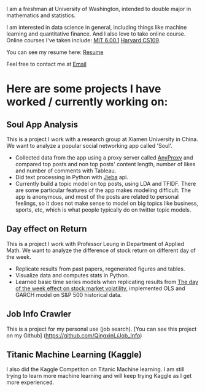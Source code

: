 I am a freshman at University of Washington, intended to double major in mathematics and statistics. 

I am interested in data science in general, including things like machine learning and quantitative finance. And I also love to take online course. Online courses I've taken include: [MIT 6.00.1](https://www.edx.org/course/introduction-computer-science-mitx-6-00-1x-11) [Harvard CS109](http://cs109.github.io/2015/).

You can see my resume here: [Resume](https://drive.google.com/file/d/19SvmwifRPoazgERTNEJ7s7VuY-4lweZw/view?usp=sharing) 

Feel free to contact me at [Email](qli1998@uw.edu)

# Here are some projects I have worked / currently working on:


## Soul App Analysis 
This is a project I work with a research group at Xiamen University in China. We want to analyze a popular social networking app called 'Soul'.
- Collected data from the app using a proxy server called [AnyProxy](http://anyproxy.io/en/) and compared top posts and non top posts' content length, number of likes and number of comments with Tableau. 
- Did text processing in Python with [Jieba](https://github.com/fxsjy/jieba) api.
- Currently build a topic model on top posts, using LDA and TFIDF. There are some particular features of the app makes modeling difficult. The app is anonymous, and most of the posts are related to personal feelings, so it does not make sense to model on big topics like business, sports, etc, which is what people typically do on twitter topic models. 

## Day effect on Return
This is a project I work with Professor Leung in Department of Applied Math. We want to analyze the difference of stock return on different day of the week.
- Replicate results from past papers, regenerated figures and tables.
- Visualize data and computes stats in Python.
- Learned basic time series models when replicating results from [The day of the week effect on stock market volatility](https://link.springer.com/article/10.1007/BF02744521), implemented OLS and GARCH model on S&P 500 historical data.

## Job Info Crawler 
This is a project for my personal use (job search).
[You can see this project on my Github] (https://github.com/QingxinL/Job_Info)

## Titanic Machine Learning (Kaggle)
I also did the Kaggle Competiton on Titanic Machine learning. I am still trying to learn more machine learning and will keep trying Kaggle as I get more experienced.



